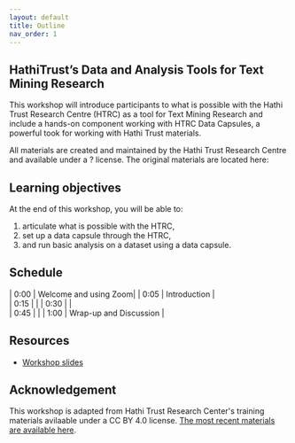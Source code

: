 ```yaml
---
layout: default
title: Outline
nav_order: 1
---
```


## HathiTrust’s Data and Analysis Tools for Text Mining Research

This workshop will introduce participants to what is possible with the Hathi Trust Research Centre (HTRC) as a tool for Text Mining Research and include a hands-on component working with HTRC Data Capsules, a powerful took for working with Hathi Trust materials.

All materials are created and maintained by the Hathi Trust Research Centre and available under a ? license. The original materials are located here:

## Learning objectives

At the end of this workshop, you will be able to:
1. articulate what is possible with the HTRC,
2. set up a data capsule through the HTRC,
3. and run basic analysis on a dataset using a data capsule.

## Schedule

| 0:00 | Welcome and using Zoom|
| 0:05 | Introduction |  
| 0:15 |  |
| 0:30 |  |   
| 0:45 |  |
| 1:00 | Wrap-up and Discussion |

## Resources
* [Workshop slides](https://drive.google.com/file/d/198N6MbZYhIFXy0VcPOXme9HwTs2oH3sl/view?usp=sharing)

## Acknowledgement 
This workshop is adapted from Hathi Trust Research Center's training materials avilaable under a CC BY 4.0 license. [The most recent materials are available here](https://drive.google.com/drive/folders/1vQgrWTCjpWpEhoCUk2HY306N4O_UFAC4).
